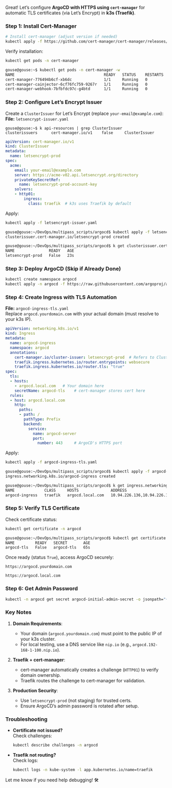 Great! Let’s configure **ArgoCD with HTTPS using `cert-manager`** for automatic TLS certificates (via Let’s Encrypt) in **k3s (Traefik)**.  

### **Step 1: Install Cert-Manager**
```bash
# Install cert-manager (adjust version if needed)
kubectl apply -f https://github.com/cert-manager/cert-manager/releases/download/v1.13.3/cert-manager.yaml
```
Verify installation:
```bash
kubectl get pods -n cert-manager

gouse@gouse:~$ kubectl get pods -n cert-manager -w
NAME                                       READY   STATUS    RESTARTS   AGE
cert-manager-776494b6cf-xb6dc              1/1     Running   0          20s
cert-manager-cainjector-6cf76fc759-9267r   1/1     Running   0          20s
cert-manager-webhook-7bfbfdc97c-g4btd      1/1     Running   0          19s
```

### **Step 2: Configure Let’s Encrypt Issuer**
Create a `ClusterIssuer` for Let’s Encrypt (replace `your-email@example.com`):  
**File:** `letsencrypt-issuer.yaml`

```
gouse@gouse:~$ k api-resources | grep ClusterIssuer
clusterissuers      cert-manager.io/v1    false     ClusterIssuer
```

```yaml
apiVersion: cert-manager.io/v1
kind: ClusterIssuer
metadata:
  name: letsencrypt-prod
spec:
  acme:
    email: your-email@example.com
    server: https://acme-v02.api.letsencrypt.org/directory
    privateKeySecretRef:
      name: letsencrypt-prod-account-key
    solvers:
    - http01:
        ingress:
          class: traefik  # k3s uses Traefik by default
```
Apply:
```bash
kubectl apply -f letsencrypt-issuer.yaml

gouse@gouse:~/DevOps/multipass_scripts/argocd$ kubectl apply -f letsencrypt-issuer.yaml
clusterissuer.cert-manager.io/letsencrypt-prod created

gouse@gouse:~/DevOps/multipass_scripts/argocd$ k get clusterissuer.cert-manager.io/letsencrypt-prod
NAME               READY   AGE
letsencrypt-prod   False   23s
```

### **Step 3: Deploy ArgoCD (Skip if Already Done)**
```bash
kubectl create namespace argocd
kubectl apply -n argocd -f https://raw.githubusercontent.com/argoproj/argo-cd/stable/manifests/install.yaml
```

### **Step 4: Create Ingress with TLS Automation**
**File:** `argocd-ingress-tls.yaml`  
Replace `argocd.yourdomain.com` with your actual domain (must resolve to your k3s IP).  
```yaml
apiVersion: networking.k8s.io/v1
kind: Ingress
metadata:
  name: argocd-ingress
  namespace: argocd
  annotations:
    cert-manager.io/cluster-issuer: letsencrypt-prod  # Refers to ClusterIssuer
    traefik.ingress.kubernetes.io/router.entrypoints: websecure
    traefik.ingress.kubernetes.io/router.tls: "true"
spec:
  tls:
  - hosts:
    - argocd.local.com   # Your domain here
    secretName: argocd-tls    # cert-manager stores cert here
  rules:
  - host: argocd.local.com
    http:
      paths:
      - path: /
        pathType: Prefix
        backend:
          service:
            name: argocd-server
            port:
              number: 443     # ArgoCD's HTTPS port
```
Apply:
```bash
kubectl apply -f argocd-ingress-tls.yaml

gouse@gouse:~/DevOps/multipass_scripts/argocd$ kubectl apply -f argocd-ingress-tls.yaml
ingress.networking.k8s.io/argocd-ingress created

gouse@gouse:~/DevOps/multipass_scripts/argocd$ k get ingress.networking.k8s.io/argocd-ingress -n argocd
NAME             CLASS     HOSTS              ADDRESS                                                  PORTS     AGE
argocd-ingress   traefik   argocd.local.com   10.94.226.136,10.94.226.145,10.94.226.164,10.94.226.18   80, 443   32s
```

### **Step 5: Verify TLS Certificate**
Check certificate status:
```bash
kubectl get certificate -n argocd

gouse@gouse:~/DevOps/multipass_scripts/argocd$ kubectl get certificate -n argocd
NAME         READY   SECRET       AGE
argocd-tls   False   argocd-tls   65s
```
Once ready (status `True`), access ArgoCD securely:
```
https://argocd.yourdomain.com

https://argocd.local.com
```

### **Step 6: Get Admin Password**
```bash
kubectl -n argocd get secret argocd-initial-admin-secret -o jsonpath="{.data.password}" | base64 -d
```

### **Key Notes**
1. **Domain Requirements**:  
   - Your domain (`argocd.yourdomain.com`) must point to the public IP of your k3s cluster.  
   - For local testing, use a DNS service like `nip.io` (e.g., `argocd.192-168-1-100.nip.io`).  

2. **Traefik + cert-manager**:  
   - cert-manager automatically creates a challenge (`HTTP01`) to verify domain ownership.  
   - Traefik routes the challenge to cert-manager for validation.  

3. **Production Security**:  
   - Use `letsencrypt-prod` (not staging) for trusted certs.  
   - Ensure ArgoCD’s admin password is rotated after setup.  

### **Troubleshooting**
- **Certificate not issued?**  
  Check challenges:  
  ```bash
  kubectl describe challenges -n argocd
  ```
- **Traefik not routing?**  
  Check logs:  
  ```bash
  kubectl logs -n kube-system -l app.kubernetes.io/name=traefik
  ```

Let me know if you need help debugging! 🛠️